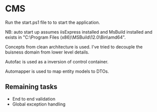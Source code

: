 # CMS

Run the start.ps1 file to to start the application.

NB: auto start up assumes iisExpress installed and MsBuild installed and exists in "C:\Program Files (x86)\MSBuild\12.0\Bin\amd64".

Concepts from clean architecture is used. I've tried to decouple the buisness domain from lower level details.

Autofac is used as a inversion of control container.

Automapper is used to map entity models to DTOs.

## Remaining tasks

- End to end validation
- Global exception handling

